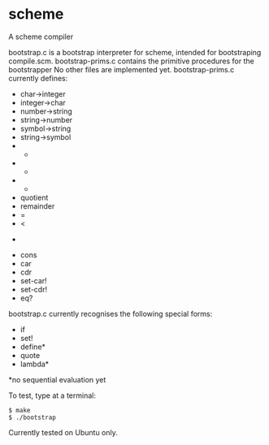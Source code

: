 scheme
======

A scheme compiler


bootstrap.c is a bootstrap interpreter for scheme, intended for bootstraping compile.scm.
bootstrap-prims.c contains the primitive procedures for the bootstrapper
No other files are implemented yet.
bootstrap-prims.c currently defines:

- char->integer
- integer->char
- number->string
- string->number
- symbol->string
- string->symbol
- +
- -
- *
- quotient
- remainder
- =
- <
- >
- cons
- car
- cdr
- set-car!
- set-cdr!
- eq?

bootstrap.c currently recognises the following special forms:

- if
- set!
- define*
- quote
- lambda*

*no sequential evaluation yet

To test, type at a terminal:

```shell
$ make
$ ./bootstrap
```

Currently tested on Ubuntu only.